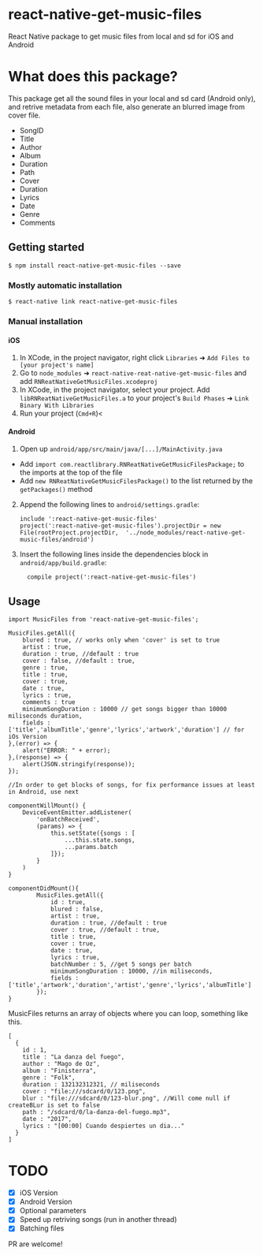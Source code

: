 # react-native-get-music-files
React Native package to get music files from local and sd for iOS and Android
# What does this package?

This package get all the sound files in your local and sd card (Android only), and retrive metadata from each file, also generate an blurred image from cover file.

* SongID
* Title
* Author
* Album
* Duration
* Path
* Cover
* Duration
* Lyrics
* Date
* Genre
* Comments
## Getting started

`$ npm install react-native-get-music-files --save`

### Mostly automatic installation

`$ react-native link react-native-get-music-files`

### Manual installation


#### iOS

1. In XCode, in the project navigator, right click `Libraries` ➜ `Add Files to [your project's name]`
2. Go to `node_modules` ➜ `react-native-reat-native-get-music-files` and add `RNReatNativeGetMusicFiles.xcodeproj`
3. In XCode, in the project navigator, select your project. Add `libRNReatNativeGetMusicFiles.a` to your project's `Build Phases` ➜ `Link Binary With Libraries`
4. Run your project (`Cmd+R`)<

#### Android

1. Open up `android/app/src/main/java/[...]/MainActivity.java`
  - Add `import com.reactlibrary.RNReatNativeGetMusicFilesPackage;` to the imports at the top of the file
  - Add `new RNReatNativeGetMusicFilesPackage()` to the list returned by the `getPackages()` method
2. Append the following lines to `android/settings.gradle`:
  	```
  	include ':react-native-get-music-files'
  	project(':react-native-get-music-files').projectDir = new File(rootProject.projectDir, 	'../node_modules/react-native-get-music-files/android')
  	```
3. Insert the following lines inside the dependencies block in `android/app/build.gradle`:
  	```
      compile project(':react-native-get-music-files')
  	```

## Usage
```
import MusicFiles from 'react-native-get-music-files';

MusicFiles.getAll({
    blured : true, // works only when 'cover' is set to true
    artist : true,
    duration : true, //default : true
    cover : false, //default : true,
    genre : true,
    title : true,
    cover : true,
    date : true,
    lyrics : true,
    comments : true
    minimumSongDuration : 10000 // get songs bigger than 10000 miliseconds duration,
    fields : ['title','albumTitle','genre','lyrics','artwork','duration'] // for iOs Version
},(error) => {
    alert("ERROR: " + error);
},(response) => {
    alert(JSON.stringify(response));
});

//In order to get blocks of songs, for fix performance issues at least in Android, use next

componentWillMount() {
    DeviceEventEmitter.addListener(
        'onBatchReceived',
        (params) => {
            this.setState({songs : [
                ...this.state.songs,
                ...params.batch
            ]});
        }
    )
}

componentDidMount(){
        MusicFiles.getAll({
            id : true,
            blured : false,
            artist : true,
            duration : true, //default : true
            cover : true, //default : true,
            title : true,
            cover : true,
            date : true,
            lyrics : true,
            batchNumber : 5, //get 5 songs per batch
            minimumSongDuration : 10000, //in miliseconds,
            fields : ['title','artwork','duration','artist','genre','lyrics','albumTitle']
        });
}

```

MusicFiles returns an array of objects where you can loop, something like this.

```
[
  {
    id : 1,
    title : "La danza del fuego",
    author : "Mago de Oz",
    album : "Finisterra",
    genre : "Folk",
    duration : 132132312321, // miliseconds
    cover : "file:///sdcard/0/123.png",
    blur : "file:///sdcard/0/123-blur.png", //Will come null if createBLur is set to false
    path : "/sdcard/0/la-danza-del-fuego.mp3",
    date : "2017",
    lyrics : "[00:00] Cuando despiertes un dia..."
  }
]
```

# TODO

- [x] iOS Version
- [x] Android Version
- [x] Optional parameters
- [x] Speed up retriving songs (run in another thread)
- [x] Batching files

PR are welcome!
